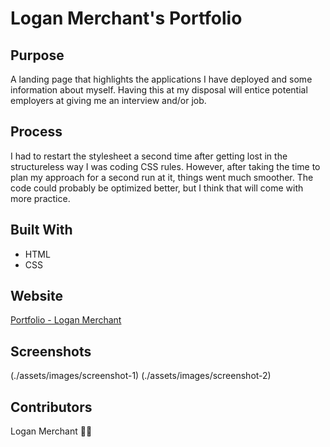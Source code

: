 # Logan Merchant's Portfolio

## Purpose
A landing page that highlights the applications I have deployed and some information about myself. Having this at my disposal will entice potential employers at giving me an interview and/or job. 

## Process
I had to restart the stylesheet a second time after getting lost in the structureless way I was coding CSS rules. However, after taking the time to plan my approach for a second run at it, things went much smoother. The code could probably be optimized better, but I think that will come with more practice. 

## Built With
* HTML
* CSS

## Website
[Portfolio - Logan Merchant](https://loganmerchant.github.io/personal-portfolio/)

## Screenshots
(./assets/images/screenshot-1)
(./assets/images/screenshot-2)

## Contributors
Logan Merchant 👍🏻